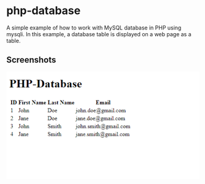 # php-database

A simple example of how to work with MySQL database in PHP using mysqli. In this example, a database table is displayed on a web page as a table.

## Screenshots

![Screenshot](/php-database/screenshots/screenshot.png?raw=true)
